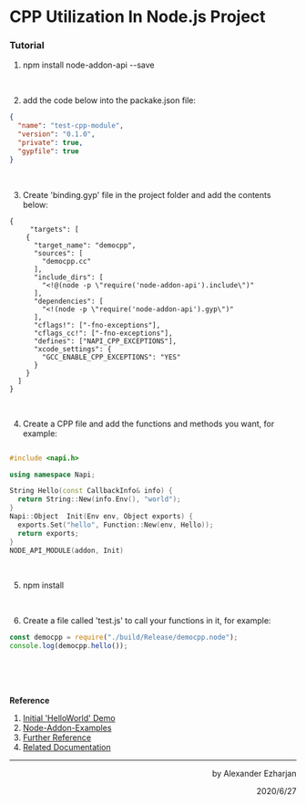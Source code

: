 # CPP Utilization In Node.js Project

### Tutorial

1. npm install node-addon-api --save

<br>

2. add the code below into the packake.json file:
```json
{
  "name": "test-cpp-module",
  "version": "0.1.0",
  "private": true,
  "gypfile": true
}
```

<br>


3. Create 'binding.gyp' file in the project folder and add the contents below:
```gyp
{
     "targets": [
    {
      "target_name": "democpp",
      "sources": [
        "democpp.cc"
      ],
      "include_dirs": [
        "<!@(node -p \"require('node-addon-api').include\")"
      ],
      "dependencies": [
        "<!(node -p \"require('node-addon-api').gyp\")"
      ],
      "cflags!": ["-fno-exceptions"],
      "cflags_cc!": ["-fno-exceptions"],
      "defines": ["NAPI_CPP_EXCEPTIONS"],
      "xcode_settings": {
        "GCC_ENABLE_CPP_EXCEPTIONS": "YES"
      }
    }
  ]
}
```


<br>

4. Create a CPP file and add the functions and methods you want, for example:

```C++

#include <napi.h>

using namespace Napi;

String Hello(const CallbackInfo& info) {
  return String::New(info.Env(), "world");
}
Napi::Object  Init(Env env, Object exports) {
  exports.Set("hello", Function::New(env, Hello));
  return exports;
}
NODE_API_MODULE(addon, Init)

```

<br>

5. npm install

<br>

6. Create a file called 'test.js' to call your functions in it, for example:
```js
const democpp = require("./build/Release/democpp.node");
console.log(democpp.hello());
```


<br><br><br>

**Reference**
1. [Initial 'HelloWorld' Demo](https://www.cnblogs.com/andrewwang/p/9409876.html)
2. [Node-Addon-Examples](https://github.com/nodejs/node-addon-examples.git)
3. [Further Reference](https://nodejs.org/dist/latest-v12.x/docs/api/n-api.html)
3. [Related Documentation](https://nodejs.org/api/addons.html#addons_c_addons)

------

<p align="right">by Alexander Ezharjan</p>
<p align="right">2020/6/27</p>
